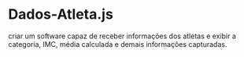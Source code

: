# Dados-Atleta.js
 criar um software capaz de receber informações dos atletas e exibir a categoria, IMC, média calculada e demais informações capturadas.
